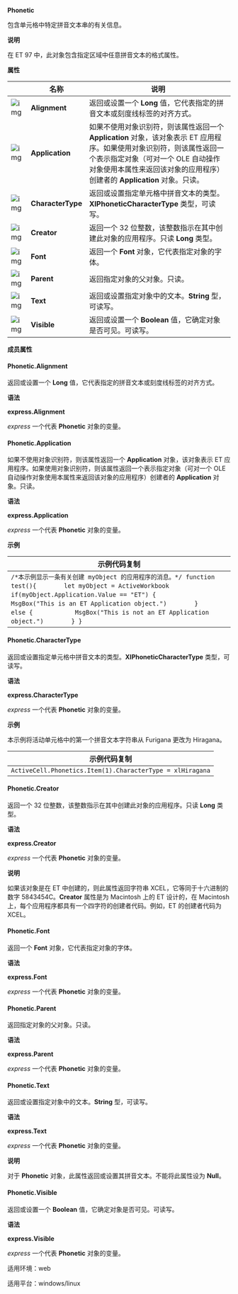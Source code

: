 **Phonetic**



包含单元格中特定拼音文本串的有关信息。

**说明**

在 ET 97 中，此对象包含指定区域中任意拼音文本的格式属性。

**属性**

|                                                              | 名称              | 说明                                                         |
| ------------------------------------------------------------ | ----------------- | ------------------------------------------------------------ |
| ![img](https://qn.cache.wpscdn.cn/encs/doc/office_v19/gif/properties.gif) | **Alignment**     | 返回或设置一个 **Long** 值，它代表指定的拼音文本或刻度线标签的对齐方式。 |
| ![img](https://qn.cache.wpscdn.cn/encs/doc/office_v19/gif/properties.gif) | **Application**   | 如果不使用对象识别符，则该属性返回一个 **Application** 对象，该对象表示 ET 应用程序。如果使用对象识别符，则该属性返回一个表示指定对象（可对一个 OLE 自动操作对象使用本属性来返回该对象的应用程序）创建者的 **Application** 对象。只读。 |
| ![img](https://qn.cache.wpscdn.cn/encs/doc/office_v19/gif/properties.gif) | **CharacterType** | 返回或设置指定单元格中拼音文本的类型。**XlPhoneticCharacterType** 类型，可读写。 |
| ![img](https://qn.cache.wpscdn.cn/encs/doc/office_v19/gif/properties.gif) | **Creator**       | 返回一个 32 位整数，该整数指示在其中创建此对象的应用程序。只读 **Long** 类型。 |
| ![img](https://qn.cache.wpscdn.cn/encs/doc/office_v19/gif/properties.gif) | **Font**          | 返回一个 **Font** 对象，它代表指定对象的字体。               |
| ![img](https://qn.cache.wpscdn.cn/encs/doc/office_v19/gif/properties.gif) | **Parent**        | 返回指定对象的父对象。只读。                                 |
| ![img](https://qn.cache.wpscdn.cn/encs/doc/office_v19/gif/properties.gif) | **Text**          | 返回或设置指定对象中的文本。**String** 型，可读写。          |
| ![img](https://qn.cache.wpscdn.cn/encs/doc/office_v19/gif/properties.gif) | **Visible**       | 返回或设置一个 **Boolean** 值，它确定对象是否可见。可读写。  |

**成员属性**

#### **Phonetic.Alignment**

返回或设置一个 **Long** 值，它代表指定的拼音文本或刻度线标签的对齐方式。

**语法**

**express.Alignment**

*express*   一个代表 **Phonetic** 对象的变量。

#### **Phonetic.Application**

如果不使用对象识别符，则该属性返回一个 **Application** 对象，该对象表示 ET 应用程序。如果使用对象识别符，则该属性返回一个表示指定对象（可对一个 OLE 自动操作对象使用本属性来返回该对象的应用程序）创建者的 **Application** 对象。只读。

**语法**

**express.Application**

*express*   一个代表 **Phonetic** 对象的变量。

**示例**

| 示例代码复制                                                 |
| ------------------------------------------------------------ |
| `/*本示例显示一条有关创建 myObject 的应用程序的消息。*/ function test(){ 　　　　let myObject = ActiveWorkbook        if(myObject.Application.Value == "ET") { 　　　　    MsgBox("This is an ET Application object.") 　　　　} 　　　　else { 　　　　    MsgBox("This is not an ET Application object.") 　　　　} }` |

#### **Phonetic.CharacterType**

返回或设置指定单元格中拼音文本的类型。**XlPhoneticCharacterType** 类型，可读写。

**语法**

**express.CharacterType**

*express*   一个代表 **Phonetic** 对象的变量。

**示例**

本示例将活动单元格中的第一个拼音文本字符串从 Furigana 更改为 Hiragana。

| 示例代码复制                                              |
| --------------------------------------------------------- |
| `ActiveCell.Phonetics.Item(1).CharacterType = xlHiragana` |

#### **Phonetic.Creator**

返回一个 32 位整数，该整数指示在其中创建此对象的应用程序。只读 **Long** 类型。

**语法**

**express.Creator**

*express*   一个代表 **Phonetic** 对象的变量。

**说明**

如果该对象是在 ET 中创建的，则此属性返回字符串 XCEL，它等同于十六进制的数字 5843454C。**Creator** 属性是为 Macintosh 上的 ET 设计的，在 Macintosh 上，每个应用程序都具有一个四字符的创建者代码。例如，ET 的创建者代码为 XCEL。

#### **Phonetic.Font**

返回一个 **Font** 对象，它代表指定对象的字体。

**语法**

**express.Font**

*express*   一个代表 **Phonetic** 对象的变量。

#### **Phonetic.Parent**

返回指定对象的父对象。只读。

**语法**

**express.Parent**

*express*   一个代表 **Phonetic** 对象的变量。

#### **Phonetic.Text**

返回或设置指定对象中的文本。**String** 型，可读写。

**语法**

**express.Text**

*express*   一个代表 **Phonetic** 对象的变量。

**说明**

对于 **Phonetic** 对象，此属性返回或设置其拼音文本。不能将此属性设为 **Null**。

#### **Phonetic.Visible**

返回或设置一个 **Boolean** 值，它确定对象是否可见。可读写。

**语法**

**express.Visible**

*express*   一个代表 **Phonetic** 对象的变量。

适用环境：web

适用平台：windows/linux